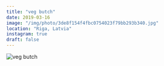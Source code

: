 ```yaml
---
title: "veg butch"
date: 2019-03-16
image: "/img/photo/3de8f154f4fbc0754023f79bb293b340.jpg"
location: "Riga, Latvia"
instagram: true
draft: false
---
```


![veg butch](/img/photo/3de8f154f4fbc0754023f79bb293b340.jpg)
